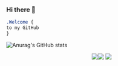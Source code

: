 ### Hi there 👋

```css
.Welcome { 
to my GitHub
}
```
![Anurag's GitHub stats](https://github-readme-stats.vercel.app/api?username=afi&hide=contribs,prs)



<p align="center"><img src="https://i.imgur.com/QBkS6bd.png"><img src="https://i.imgur.com/pirVf4i.png"> <img src="https://i.imgur.com/jjOMCGF.png"></p>
